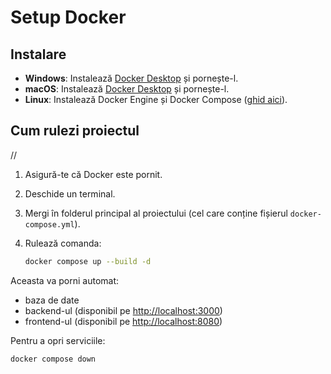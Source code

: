 # Setup Docker

## Instalare

- **Windows**: Instalează [Docker Desktop](https://www.docker.com/products/docker-desktop) și pornește-l.
- **macOS**: Instalează [Docker Desktop](https://www.docker.com/products/docker-desktop) și pornește-l.
- **Linux**: Instalează Docker Engine și Docker Compose ([ghid aici](https://docs.docker.com/engine/install/)).

## Cum rulezi proiectul
//
1. Asigură-te că Docker este pornit.
2. Deschide un terminal.
3. Mergi în folderul principal al proiectului (cel care conține fișierul `docker-compose.yml`).
4. Rulează comanda:

   ```bash
   docker compose up --build -d
   ```

Aceasta va porni automat:
- baza de date
- backend-ul (disponibil pe [http://localhost:3000](http://localhost:3000))
- frontend-ul (disponibil pe [http://localhost:8080](http://localhost:8080))

Pentru a opri serviciile:

```bash
docker compose down
```
